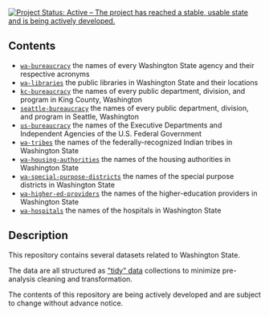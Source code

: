 
[![Project Status: Active – The project has reached a stable, usable state and is being actively developed.](http://www.repostatus.org/badges/latest/active.svg)](http://www.repostatus.org/#active)

Contents
--------

-   [`wa-bureaucracy`](https://github.com/tiernanmartin/datasets/tree/master/wa-bureaucracy) the names of every Washington State agency and their respective acronyms
-   [`wa-libraries`](https://github.com/tiernanmartin/datasets/tree/master/wa-libraries) the public libraries in Washington State and their locations
-   [`kc-bureaucracy`](https://github.com/tiernanmartin/datasets/tree/master/king-county-bureaucracy) the names of every public department, division, and program in King County, Washington
-   [`seattle-bureaucracy`](https://github.com/tiernanmartin/datasets/tree/master/seattle-bureaucracy) the names of every public department, division, and program in Seattle, Washington
-   [`us-bureaucracy`](https://github.com/tiernanmartin/datasets/tree/master/us-bureaucracy) the names of the Executive Departments and Independent Agencies of the U.S. Federal Government
-   [`wa-tribes`](https://github.com/tiernanmartin/datasets/tree/master/wa-tribes) the names of the federally-recognized Indian tribes in Washington State
-   [`wa-housing-authorities`](https://github.com/tiernanmartin/datasets/tree/master/wa-housing-authorities) the names of the housing authorities in Washington State
-   [`wa-special-purpose-districts`](https://github.com/tiernanmartin/datasets/tree/master/wa-special-purpose-districts) the names of the special purpose districts in Washington State
-   [`wa-higher-ed-providers`](https://github.com/tiernanmartin/datasets/tree/master/wa-higher-ed-providers) the names of the higher-education providers in Washington State
-   [`wa-hospitals`](https://github.com/tiernanmartin/datasets/tree/master/wa-hospitals) the names of the hospitals in Washington State

Description
-----------

This repository contains several datasets related to Washington State.

The data are all structured as ["tidy" data](http://vita.had.co.nz/papers/tidy-data.html) collections to minimize pre-analysis cleaning and transformation.

The contents of this repository are being actively developed and are subject to change without advance notice.
